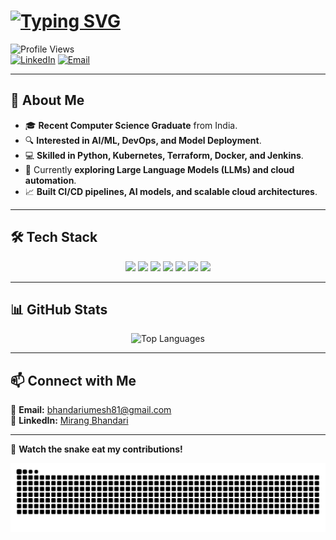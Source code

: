 # [![Typing SVG](https://readme-typing-svg.demolab.com?font=Fira+Code&size=27&pause=1000&color=80F767&background=73FF8500&width=435&lines=Hey+there!+%F0%9F%91%8B;I'm+Mirang+Bhandari)](https://git.io/typing-svg)

![Profile Views](https://komarev.com/ghpvc/?username=Bloodwingv2&label=Profile+Views&color=blue&style=flat)  
[![LinkedIn](https://img.shields.io/badge/LinkedIn-Mirang_Bhandari-0077B5?style=flat&logo=linkedin)](https://www.linkedin.com/in/mirangbhandari/)
[![Email](https://img.shields.io/badge/Gmail-bhandariumesh81@gmail.com-D14836?style=flat&logo=gmail)](mailto:bhandariumesh81@gmail.com)

---

## 🚀 About Me  
- 🎓 **Recent Computer Science Graduate** from India.  
- 🔍 **Interested in AI/ML, DevOps, and Model Deployment**.  
- 💻 **Skilled in Python, Kubernetes, Terraform, Docker, and Jenkins**.  
- 🌱 Currently **exploring Large Language Models (LLMs) and cloud automation**.  
- 📈 **Built CI/CD pipelines, AI models, and scalable cloud architectures**.  

---

## 🛠️ Tech Stack  

<p align="center">
  <img src="https://img.shields.io/badge/Python-3776AB?style=for-the-badge&logo=python&logoColor=white">
  <img src="https://img.shields.io/badge/Groovy-4298B8?style=for-the-badge&logo=apachegroovy&logoColor=white">
  <img src="https://img.shields.io/badge/Jenkins-D24939?style=for-the-badge&logo=jenkins&logoColor=white">
  <img src="https://img.shields.io/badge/Terraform-7B42BC?style=for-the-badge&logo=terraform&logoColor=white">
  <img src="https://img.shields.io/badge/Docker-2496ED?style=for-the-badge&logo=docker&logoColor=white">
  <img src="https://img.shields.io/badge/Kubernetes-326CE5?style=for-the-badge&logo=kubernetes&logoColor=white">
  <img src="https://img.shields.io/badge/AWS-232F3E?style=for-the-badge&logo=amazonaws&logoColor=white">
</p>

---

## 📊 GitHub Stats  
<p align="center">
  <img src="https://github-readme-stats.vercel.app/api/top-langs/?username=Bloodwingv2&layout=compact&theme=dracula" alt="Top Languages">
</p>

---

## 📫 Connect with Me  
📩 **Email:** [bhandariumesh81@gmail.com](mailto:bhandariumesh81@gmail.com)  
💼 **LinkedIn:** [Mirang Bhandari](https://www.linkedin.com/in/mirangbhandari/)  

---

🐍 **Watch the snake eat my contributions!**  
<p align="center">
  <img src="https://github.com/Bloodwingv2/Bloodwingv2/blob/output/snake.svg">
</p>
